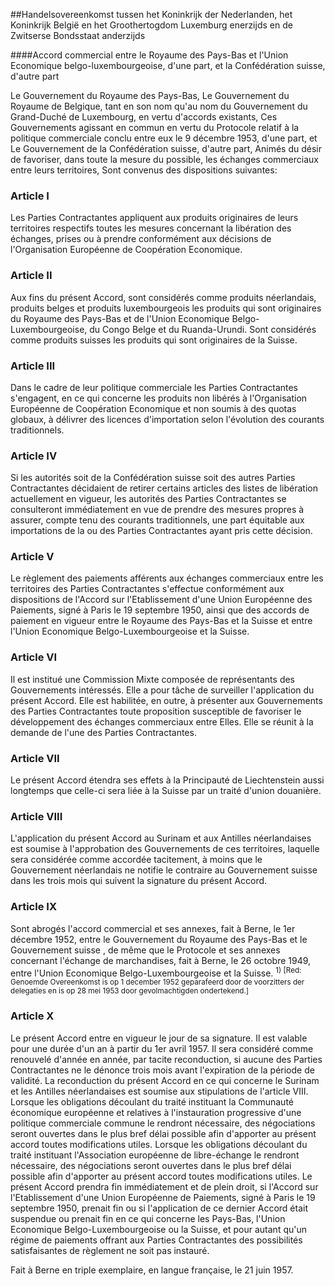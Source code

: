 <meta http-equiv='Content-Type' content='text/html; charset=utf-8' />

##Handelsovereenkomst tussen het Koninkrijk der Nederlanden, het Koninkrijk België en het Groothertogdom Luxemburg enerzijds en de Zwitserse Bondsstaat anderzijds

####Accord commercial entre le Royaume des Pays-Bas et l'Union Economique belgo-luxembourgeoise, d'une part, et la Confédération suisse, d'autre part

Le Gouvernement du Royaume des Pays-Bas, Le Gouvernement du Royaume de Belgique, tant en son nom qu'au nom du Gouvernement du Grand-Duché de Luxembourg, en vertu d'accords existants, Ces Gouvernements agissant en commun en vertu du Protocole relatif à la politique commerciale conclu entre eux le 9 décembre 1953, d'une part, et Le Gouvernement de la Confédération suisse, d'autre part, Animés du désir de favoriser, dans toute la mesure du possible, les échanges commerciaux entre leurs territoires,   Sont convenus des dispositions suivantes:    

### Article  I  

Les Parties Contractantes appliquent aux produits originaires de leurs territoires respectifs toutes les mesures concernant la libération des échanges, prises ou à prendre conformément aux décisions de l'Organisation Européenne de Coopération Economique.  

### Article  II  

Aux fins du présent Accord, sont considérés comme produits néerlandais, produits belges et produits luxembourgeois les produits qui sont originaires du Royaume des Pays-Bas et de l'Union Economique Belgo-Luxembourgeoise, du Congo Belge et du Ruanda-Urundi. Sont considérés comme produits suisses les produits qui sont originaires de la Suisse.  

### Article  III  

Dans le cadre de leur politique commerciale les Parties Contractantes s'engagent, en ce qui concerne les produits non libérés à l'Organisation Européenne de Coopération Economique et non soumis à des quotas globaux, à délivrer des licences d'importation selon l'évolution des courants traditionnels.  

### Article  IV  

Si les autorités soit de la Confédération suisse soit des autres Parties Contractantes décidaient de retirer certains articles des listes de libération actuellement en vigueur, les autorités des Parties Contractantes se consulteront immédiatement en vue de prendre des mesures propres à assurer, compte tenu des courants traditionnels, une part équitable aux importations de la ou des Parties Contractantes ayant pris cette décision.  

### Article  V  

Le règlement des paiements afférents aux échanges commerciaux entre les territoires des Parties Contractantes s'effectue conformément aux dispositions de l'Accord sur l'Etablissement d'une Union Européenne des Paiements, signé à Paris le 19 septembre 1950, ainsi que des accords de paiement en vigueur entre le Royaume des Pays-Bas et la Suisse et entre l'Union Economique Belgo-Luxembourgeoise et la Suisse.  

### Article  VI  

Il est institué une Commission Mixte composée de représentants des Gouvernements intéressés. Elle a pour tâche de surveiller l'application du présent Accord. Elle est habilitée, en outre, à présenter aux Gouvernements des Parties Contractantes toute proposition susceptible de favoriser le développement des échanges commerciaux entre Elles. Elle se réunit à la demande de l'une des Parties Contractantes.  

### Article  VII  

Le présent Accord étendra ses effets à la Principauté de Liechtenstein aussi longtemps que celle-ci sera liée à la Suisse par un traité d'union douanière.  

### Article  VIII  

L'application du présent Accord au Surinam et aux Antilles néerlandaises est soumise à l'approbation des Gouvernements de ces territoires, laquelle sera considérée comme accordée tacitement, à moins que le Gouvernement néerlandais ne notifie le contraire au Gouvernement suisse dans les trois mois qui suivent la signature du présent Accord.  

### Article  IX  

Sont abrogés l'accord commercial et ses annexes, fait à Berne, le 1er décembre 1952, entre le Gouvernement du Royaume des Pays-Bas et le Gouvernement suisse , de même que le Protocole et ses annexes concernant l'échange de marchandises, fait à Berne, le 26 octobre 1949, entre l'Union Economique Belgo-Luxembourgeoise et la Suisse. <sup> 1)  [Red: Genoemde Overeenkomst is op 1 december 1952 geparafeerd door de voorzitters der delegaties en is op 28 mei 1953 door gevolmachtigden ondertekend.]  </sup>  

### Article  X  

Le présent Accord entre en vigueur le jour de sa signature. Il est valable pour une durée d'un an à partir du 1er avril 1957. Il sera considéré comme renouvelé d'année en année, par tacite reconduction, si aucune des Parties Contractantes ne le dénonce trois mois avant l'expiration de la période de validité. La reconduction du présent Accord en ce qui concerne le Surinam et les Antilles néerlandaises est soumise aux stipulations de l'article VIII. Lorsque les obligations découlant du traité instituant la Communauté économique européenne et relatives à l'instauration progressive d'une politique commerciale commune le rendront nécessaire, des négociations seront ouvertes dans Ie plus bref délai possible afin d'apporter au présent accord toutes modifications utiles. Lorsque les obligations découlant du traité instituant l'Association européenne de libre-échange le rendront nécessaire, des négociations seront ouvertes dans le plus bref délai possible afin d'apporter au présent accord toutes modifications utiles. Le présent Accord prendra fin immédiatement et de plein droit, si l'Accord sur l'Etablissement d'une Union Européenne de Paiements, signé à Paris le 19 septembre 1950, prenait fin ou si l'application de ce dernier Accord était suspendue ou prenait fin en ce qui concerne les Pays-Bas, l'Union Economique Belgo-Luxembourgeoise ou la Suisse, et pour autant qu'un régime de paiements offrant aux Parties Contractantes des possibilités satisfaisantes de règlement ne soit pas instauré.  

Fait à Berne en triple exemplaire, en langue française, le 21 juin 1957.  

